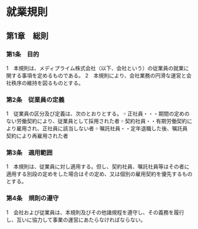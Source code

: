 # 就業規則

## 第1章　総則

### 第1条　目的

1　本規則は、メディプライム株式会社（以下、会社という）の従業員の就業に関する事項を定めるものである。
2　本規則により、会社業務の円滑な運営と会社秩序の維持を図るものとする。

### 第2条　従業員の定義

1　従業員の区分及び定義は、次のとおりとする。
￮	正社員・・・期間の定めのない労働契約により、従業員として採用された者
￮	契約社員・・有期労働契約により雇用され、正社員に該当しない者
￮	嘱託社員・・定年退職した後、嘱託員契約により再雇用された者

### 第3条　適用範囲

1　本規則は、従業員に対し適用する。但し、契約社員、嘱託社員等はその者に適用する別段の定めをした場合はその定め、又は個別の雇用契約を優先するものとする。

### 第4条　規則の遵守

1　会社および従業員は、本規則及びその他諸規程を遵守し、その義務を履行し、互いに協力して事業の運営にあたらなければならない。

